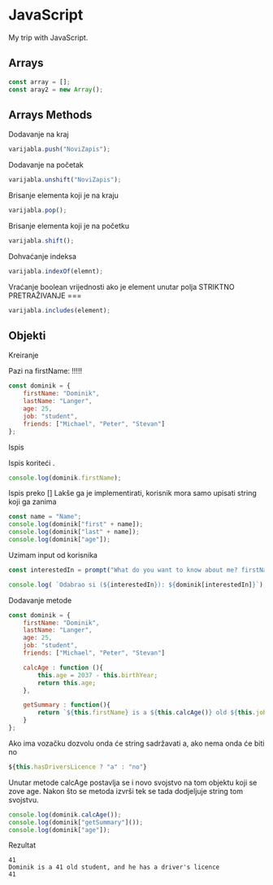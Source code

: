 # JavaScript
 My trip with JavaScript.


 ## Arrays
 ```javascript
 const array = [];
 const aray2 = new Array();
 ```
## Arrays Methods

Dodavanje na kraj 

```javascript
varijabla.push("NoviZapis");
```

Dodavanje na početak

```javascript
varijabla.unshift("NoviZapis");
```

Brisanje elementa koji je na kraju

```javascript
varijabla.pop();
```

Brisanje elementa koji je na početku

```javascript
varijabla.shift();
```

Dohvaćanje indeksa
```javascript
varijabla.indexOf(elemnt);
```
Vraćanje boolean vrijednosti ako je element unutar polja
STRIKTNO PRETRAŽIVANJE === 
```javascript
varijabla.includes(element);
```


## Objekti

Kreiranje

Pazi na firstName: !!!!!

```javascript
const dominik = {
    firstName: "Dominik",
    lastName: "Langer",
    age: 25,
    job: "student",
    friends: ["Michael", "Peter", "Stevan"]
};
```

Ispis

Ispis koriteći .
```javascript
console.log(dominik.firstName);
```

Ispis preko []
Lakše ga je implementirati, korisnik mora samo upisati string koji ga zanima

```javascript
const name = "Name";
console.log(dominik["first" + name]);
console.log(dominik["last" + name]);
console.log(dominik["age"]);
```

Uzimam input od korisnika

```javascript
const interestedIn = prompt("What do you want to know about me? firstName, lastName, age, job or friends")

console.log( `Odabrao si (${interestedIn}): ${dominik[interestedIn]}`);
```

Dodavanje metode

```javascript
const dominik = {
    firstName: "Dominik",
    lastName: "Langer",
    age: 25,
    job: "student",
    friends: ["Michael", "Peter", "Stevan"]

    calcAge : function (){
        this.age = 2037 - this.birthYear;
        return this.age;
    },

    getSummary : function(){
        return `${this.firstName} is a ${this.calcAge()} old ${this.job}, and he has ${this.hasDriversLicence ? "a" : "no"} driver's licence`;
    }
};
```

Ako ima vozačku dozvolu onda će string sadržavati a, ako nema onda će biti no

```javascript
${this.hasDriversLicence ? "a" : "no"}
```

Unutar metode calcAge postavlja se i novo svojstvo na tom objektu koji se zove age. Nakon što se metoda izvrši tek se tada dodjeljuje string tom svojstvu.

```javascript
console.log(dominik.calcAge());
console.log(dominik["getSummary"]());
console.log(dominik["age"]);
```
Rezultat 
```
41
Dominik is a 41 old student, and he has a driver's licence
41
```


